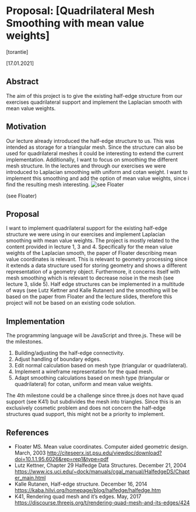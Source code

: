 # Proposal: [Quadrilateral Mesh Smoothing with mean value weights]

[torantie]

[17.01.2021]

## Abstract

The aim of this project is to give the existing half-edge structure from our exercises quadrilateral support and implement the Laplacian smooth with mean value weights.

## Motivation

Our lecture already introduced the half-edge structure to us. This was intended as storage for a triangular mesh. Since the structure can also be used for quadrilateral meshes it could be interesting to extend the current implementation. Additionally, I want to focus on smoothing the different mesh structure. In the lectures and through our exercises we were introduced to Laplacian smoothing with uniform and cotan weight. I want to implement this smoothing and add the option of mean value weights, since i find the resulting mesh interesting.
![see Floater](https://raw.githubusercontent.com/torantie/gp-ws2021/project-proposal/projects/torantie/proposal/assets/mean_value.png?raw=true)


(see Floater)

## Proposal

I want to implement quadrilateral support for the existing half-edge structure we were using in our exercises and implement Laplacian smoothing with mean value weights.
The project is mostly related to the content provided in lecture 1, 3 and 4. Specifically for the mean value weights of the Laplacian smooth, the paper of Floater describing mean value coordinates is relevant.
This is relevant to geometry processing since it extends a data structure used for storing geometry and shows a different representation of a geometry object. Furthermore, it concerns itself with mesh smoothing which is relevant to decrease noise in the mesh (see lecture 3, slide 5).
Half edge structures can be implemented in a multitude of ways (see Lutz Kettner and Kalle Rutanen) and the smoothing will be based on the paper from Floater and the lecture slides, therefore this project will not be based on an existing code solution.

## Implementation

The programming language will be JavaScript and three.js. These will be the milestones.

1. Building/adjusting the half-edge connectivity.
2. Adjust handling of boundary edges.
3. Edit normal calculation based on mesh type (triangular or quadrilateral).
4. Implement a wireframe representation for the quad mesh.
5. Adapt smoothing calculations based on mesh type (triangular or quadrilateral) for cotan, uniform and mean value weights.

The 4th milestone could be a challenge since three.js does not have quad support (see K41) but subdivides the mesh into triangles. Since this is an exclusively cosmetic problem and does not concern the half-edge structures quad support, this might not be a priority to implement.

## References

- Floater MS. Mean value coordinates. Computer aided geometric design. March, 2003 http://citeseerx.ist.psu.edu/viewdoc/download?doi=10.1.1.95.6026&rep=rep1&type=pdf
- Lutz Kettner, Chapter 29 Halfedge Data Structures. December 21, 2004  https://www.ics.uci.edu/~dock/manuals/cgal_manual/HalfedgeDS/Chapter_main.html
- Kalle Rutanen, Half-edge structure. December 16, 2014 https://kaba.hilvi.org/homepage/blog/halfedge/halfedge.htm
- K41, Rendering quad mesh and it’s edges. May, 2017 https://discourse.threejs.org/t/rendering-quad-mesh-and-its-edges/424
